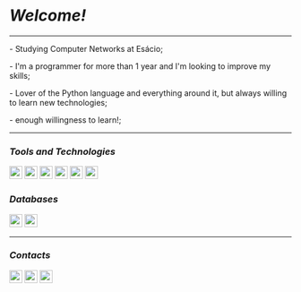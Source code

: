 _<h1>Welcome!</h1>_
<hr>
<p>- Studying Computer Networks at Esácio;</p>
<p>- I'm a programmer for more than 1 year and I'm looking to improve my skills;</p>
<p>- Lover of the Python language and everything around it, but always willing to learn new technologies;</p>
<p>- enough willingness to learn!;</p>
<hr>

**_<h3>Tools and Technologies</h3>_**
  <p><img src="https://img.shields.io/badge/Python-3776AB?style=for-the-badge&logo=python&logoColor=white" height="23"/>
  <img src="https://img.shields.io/badge/PyCharm-000000.svg?&style=for-the-badge&logo=PyCharm&logoColor=white" height="23"/>
  <img src="[https://img.shields.io/badge/Windows-0078D6?style=for-the-badge&logo=windows&logoColor=white](https://img.shields.io/badge/HTML5-E34F26?style=for-the-badge&logo=html5&logoColor=white
)" height="23" <img src="https://img.shields.io/badge/HTML5-E34F26?style=for-the-badge&logo=html5&logoColor=white" height="23"/>
  <img src="https://img.shields.io/badge/CSS3-1572B6?style=for-the-badge&logo=css3&logoColor=white" height="23"/>
  <img src="https://img.shields.io/badge/Bootstrap-563D7C?style=for-the-badge&logo=bootstrap&logoColor=white" height="23"/> <img src="https://img.shields.io/badge/Flask-000000?style=for-the-badge&logo=flask&logoColor=white" height="23"/></p>

**_<h3>Databases</h3>_**
  <p><img src="https://img.shields.io/badge/MySQL-00000F?style=for-the-badge&logo=mysql&logoColor=white" height="23"/>
  <img src="https://img.shields.io/badge/SQLite-07405E?style=for-the-badge&logo=sqlite&logoColor=white" height="23"/></p>

<hr>

**_<h3>Contacts</h3>_**
<div>
<a href="https://instagram.com/alencar.st" target="_blank"><img src="https://img.shields.io/badge/-Instagram-%23E4405F?style=for-the-badge&logo=instagram&logoColor=white" target="_blank" height="23"></a>
<a href = "mailto:alissonsts910@gmail.com"><img src="https://img.shields.io/badge/Gmail-D14836?style=for-the-badge&logo=gmail&logoColor=white" target="_blank" height="23"></a>
<a href="https://www.linkedin.com/in/alisson-alencar99/" target="_blank" height="23"><img src="https://img.shields.io/badge/-LinkedIn-%230077B5?style=for-the-badge&logo=linkedin&logoColor=white" target="_blank" height="23"></a>
</div>
